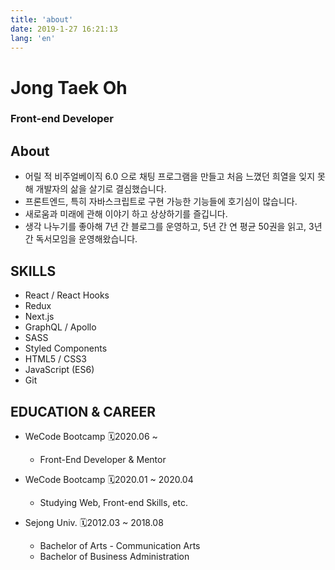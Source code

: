 ```yaml
---
title: 'about'
date: 2019-1-27 16:21:13
lang: 'en'
---
```


# Jong Taek Oh

### Front-end Developer

## About

- 어릴 적 비주얼베이직 6.0 으로 채팅 프로그램을 만들고 처음 느꼈던 희열을 잊지 못해 개발자의 삶을 살기로 결심했습니다.
- 프론트엔드, 특히 자바스크립트로 구현 가능한 기능들에 호기심이 많습니다.
- 새로움과 미래에 관해 이야기 하고 상상하기를 즐깁니다.
- 생각 나누기를 좋아해 7년 간 블로그를 운영하고, 5년 간 연 평균 50권을 읽고, 3년 간 독서모임을 운영해왔습니다.

## SKILLS

- React / React Hooks
- Redux
- Next.js
- GraphQL / Apollo
- SASS
- Styled Components
- HTML5 / CSS3
- JavaScript (ES6)
- Git

## EDUCATION & CAREER

- WeCode Bootcamp 🗓2020.06 ~

  - Front-End Developer & Mentor

- WeCode Bootcamp 🗓2020.01 ~ 2020.04

  - Studying Web, Front-end Skills, etc.

- Sejong Univ. 🗓2012.03 ~ 2018.08

  - Bachelor of Arts - Communication Arts
  - Bachelor of Business Administration
    <!--

## INTERNSHIP

### 한터글로벌

#### 연예 기획사 대상 통계 대시보드 데모 페이지 개발

<div align="center"><img src="./1.png"></div>

- React.js, React Hooks, HighCharts.js, Styled Components, Git
- 프로그램 기획 전반 주도
- PDF 보고서 출력 기능

## PROJECT

### 1) Not- SoundCloud

#### 음원스트리밍서비스 (2020.02.24 ~ 03.07)

<div align="center"><img src="./2.png"></div>

- React.js, React Hooks, Redux, Next.js, Styled Components, Git
- Web Audio API를 통한 음원 스트리밍
- 데이터 Visualization
- React-Redux를 사용한 음원 데이터 전역상태 관리
- 드래그 앤 드롭을 통한 파일 업로드
- Next.js 동적 라우팅 및 getInitialProps(SSR) 사용
- 구글 소셜 로그인 (OAuth 2.0)

### 2) WeketKurly

#### 신선식품새벽배송서비스 (2020.03.09 ~ 03.20)

<div align="center"><img src="./3.png"></div>

- React.js, SASS, Git
- API를 통해 수신한 화면 상품 정보 출력 및 레이아웃 작성
- state 값을 이용한 컴포넌트의 조건부 렌더링
- 장바구니 및 장바구니 담기 기능 구현
- 이미지 슬라이드 구현
- sessionStorage 사용한 로그인 정보(token) 관리
- git 및 tig 등 git log tool 활용

### 3) Mini Project

#### WECODE Happy Birthday to Wecode (2020.01 - 04)

<div align="center"><img src="./4.png"></div>

- 총 10시간에 걸쳐 완성된 위코드 1주년 기념 문예창작대회 투표 사이트

- 모달 및 슬라이드 기능 구현(Slick.js)

#### Web Crawling (Python3)

#### 1) 중국입찰정보사이트 China bidding

<div align="center"><img src="./5.png"></div>

- Selenium 사용, 키워드와 조건에 맞는 입찰 정보 수집, 기사작성

#### 2) 음원스트리밍서비스 Genie

<div align="center"><img src="./6.png"></div>

- BeautifulSoup 사용, 약 1년 반 분량 일간 100위 차트 수집 및 통계분석 -->

## CONTACT

- ohjtack@gmail.com
